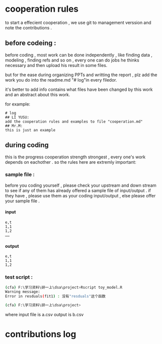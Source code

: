 # cooperation rules 
to start a effecient cooperation , we use git to management verssion and note the contributions . 
## before codeing :
before coding , most work can be done independently , like finding data , modeling , finding refs and so on , every one can do jobs he thinks necessary and then upload his result in some files.

but for the ease during organizing PPTs and writting the report , plz add the work you do into the readme.md "# log"in every filedor.

it's better to add info contains what files have been changed by this work and an abstract about this work.

for example:

```
# log
## LI YUSU:
add the cooperation rules and examples to file "cooperation.md"
## Mr.M:
this is just an example
```

## during coding
this is the progress cooperation strength strongest , every one's work depends on eachother . so the rules here are extremly important:
### sample file :
before you coding yourself , please check your upstream and down stream to see if any of them has already offered a sample file of input/output . if they have , please use them as your coding input/output , else please offer your sample file .

#### input
```
e,t
1,1
1,2
……
```

#### output 
```
e,t
1,1
1,2
```

### test script :
```bash
(cfa) F:\学习资料\研一上\dsa\project>Rscript toy_model.R
Warning message:
Error in resduals(fit1) : 没有"resduals"这个函数

(cfa) F:\学习资料\研一上\dsa\project>
```
where input file is a.csv output is b.csv

#  contributions log
